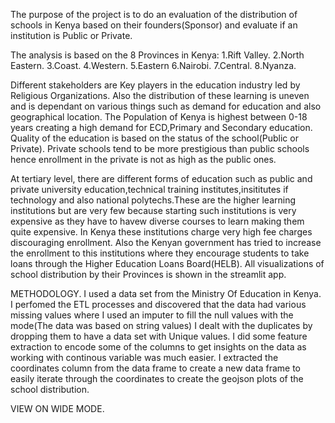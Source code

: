 The purpose of the project is to do an evaluation of the distribution of schools in Kenya based on their founders(Sponsor) and evaluate if an institution is Public or Private.

The analysis is based on the 8 Provinces in Kenya:
1.Rift Valley.
2.North Eastern.
3.Coast.
4.Western.
5.Eastern
6.Nairobi.
7.Central.
8.Nyanza.

Different stakeholders are Key players in the education industry led by Religious Organizations. Also the distribution of these learning is uneven and is dependant on various things such as demand for education and also geographical location. The Population of Kenya is highest between 0-18 years creating a high demand for ECD,Primary and Secondary education. Quality of the education is based on the status of the school(Public or Private). Private schools tend to be more prestigious than public schools hence enrollment in the private is not as high as the public ones.

At tertiary level, there are different forms of education such as public and private university education,technical training institutes,insititutes if technology and also national polytechs.These are the higher learning institutions but are very few because starting such institutions is very expensive as they have to havew diverse courses to learn making them quite expensive. In Kenya these institutions charge very high fee charges discouraging enrollment. Also the Kenyan government has tried to increase the enrollment to this institutions where they encourage students to take loans through the Higher Education Loans Board(HELB). All visualizations of school distribution by their Provinces is shown in the streamlit app.


METHODOLOGY.
I used a data set from the Ministry Of Education in Kenya. I perfomed the ETL processes and discovered that the data had various missing values where I used an imputer to fill the null values with the mode(The data was based on string values)
I dealt with the duplicates by dropping them to have a data set with Unique values.
I did some feature extraction to encode some of the columns to get insights on the data as working with continous variable was much easier.
I extracted the coordinates column from the data frame to create a new data frame to easily iterate through the coordinates to create the geojson plots of the school distribution.


VIEW ON WIDE MODE.

